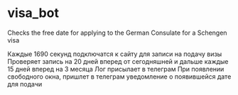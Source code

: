 # visa_bot
Checks the free date for applying to the German Consulate for a Schengen visa

Каждые 1690 секунд подключатся к сайту для записи на подачу визы
Проверяет запись на 20 дней вперед от сегодняшней и дальше каждые 15 дней вперед на 3 месяца
Лог присылает в телеграм
При появлении свободного окна, пришлет в телеграм уведомление о появившейся дате для подачи
